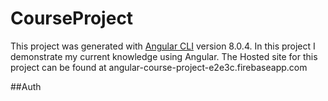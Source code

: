 # CourseProject

This project was generated with [Angular CLI](https://github.com/angular/angular-cli) version 8.0.4.
In this project I demonstrate my current knowledge using Angular. 
The Hosted site for this project can be found at angular-course-project-e2e3c.firebaseapp.com

##Auth


